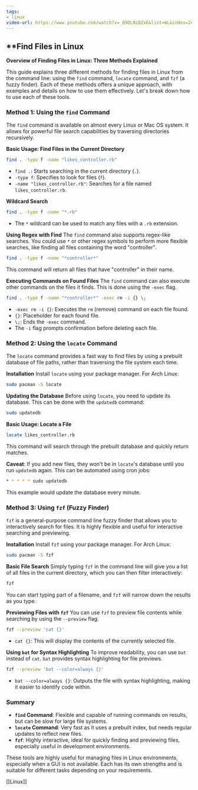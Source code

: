 ```yaml
---
tags:
- linux
video-url: https://www.youtube.com/watch?v=_Q9OLNiQZxE&list=WL&index=24
---
```

## **Find Files in Linux

**Overview of Finding Files in Linux: Three Methods Explained**

This guide explains three different methods for finding files in Linux from the command line: using the `find` command, `locate` command, and `fzf` (a fuzzy finder). Each of these methods offers a unique approach, with examples and details on how to use them effectively. Let's break down how to use each of these tools.

### Method 1: Using the `find` Command

The `find` command is available on almost every Linux or Mac OS system. It allows for powerful file search capabilities by traversing directories recursively.

**Basic Usage: Find Files in the Current Directory**
```sh
find . -type f -name "likes_controller.rb"
```
- `find .`: Starts searching in the current directory (`.`).
- `-type f`: Specifies to look for files (`f`).
- `-name "likes_controller.rb"`: Searches for a file named `likes_controller.rb`.

**Wildcard Search**
```sh
find . -type f -name "*.rb"
```
- The `*` wildcard can be used to match any files with a `.rb` extension.

**Using Regex with Find**
The `find` command also supports regex-like searches. You could use `*` or other regex symbols to perform more flexible searches, like finding all files containing the word "controller".
```sh
find . -type f -name "*controller*"
```

This command will return all files that have "controller" in their name.

**Executing Commands on Found Files**
The `find` command can also execute other commands on the files it finds. This is done using the `-exec` flag.
```sh
find . -type f -name "*controller*" -exec rm -i {} \;
```
- `-exec rm -i {}`: Executes the `rm` (remove) command on each file found.
- `{}`: Placeholder for each found file.
- `\;`: Ends the `-exec` command.
- The `-i` flag prompts confirmation before deleting each file.

### Method 2: Using the `locate` Command

The `locate` command provides a fast way to find files by using a prebuilt database of file paths, rather than traversing the file system each time.

**Installation**
Install `locate` using your package manager. For Arch Linux:
```sh
sudo pacman -S locate
```

**Updating the Database**
Before using `locate`, you need to update its database. This can be done with the `updatedb` command:
```sh
sudo updatedb
```

**Basic Usage: Locate a File**
```sh
locate likes_controller.rb
```

This command will search through the prebuilt database and quickly return matches.

**Caveat**: If you add new files, they won't be in `locate`'s database until you run `updatedb` again. This can be automated using cron jobs:
```sh
* * * * * sudo updatedb
```

This example would update the database every minute.

### Method 3: Using `fzf` (Fuzzy Finder)

`fzf` is a general-purpose command line fuzzy finder that allows you to interactively search for files. It is highly flexible and useful for interactive searching and previewing.

**Installation**
Install `fzf` using your package manager. For Arch Linux:
```sh
sudo pacman -S fzf
```

**Basic File Search**
Simply typing `fzf` in the command line will give you a list of all files in the current directory, which you can then filter interactively:
```sh
fzf
```

You can start typing part of a filename, and `fzf` will narrow down the results as you type.

**Previewing Files with `fzf`**
You can use `fzf` to preview file contents while searching by using the `--preview` flag.
```sh
fzf --preview 'cat {}'
```
- `cat {}`: This will display the contents of the currently selected file.

**Using `bat` for Syntax Highlighting**
To improve readability, you can use `bat` instead of `cat`. `bat` provides syntax highlighting for file previews.
```sh
fzf --preview 'bat --color=always {}'
```
- `bat --color=always {}`: Outputs the file with syntax highlighting, making it easier to identify code within.

### Summary

- **`find` Command**: Flexible and capable of running commands on results, but can be slow for large file systems.
- **`locate` Command**: Very fast as it uses a prebuilt index, but needs regular updates to reflect new files.
- **`fzf`**: Highly interactive, ideal for quickly finding and previewing files, especially useful in development environments.

These tools are highly useful for managing files in Linux environments, especially when a GUI is not available. Each has its own strengths and is suitable for different tasks depending on your requirements.

[[Linux]]